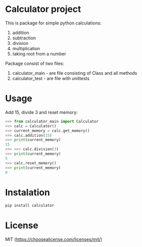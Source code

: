 # Calculator project

This is package for simple python calculations:
  1. addition
  2. subtraction
  3. division
  4. multiplication
  5. taking root from a number

Package consist of two files:
  1. calculator_main - are file consisting of Class and all methods
  2. calculator_test - are file with unittests

# Usage

Add 15, divide 3 and reset memory:

```python
>>> from calculator_main import Calculator
>>> calc = Calculator()
>>> current_memory = calc.get_memory()
>>> calc.addition(15)
>>> print(current_memory)
15
>>> >>> calc.division(3)
>>> print(current_memory)
5
>>> calc.reset_memory()
>>> print(current_memory)
0
```

# Instalation

```python
pip install calculator
```

# License

MIT (https://choosealicense.com/licenses/mit/)

